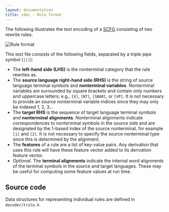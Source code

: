 ```yaml
---
layout: documentation
title: cdec - Rule format
---
```


The following illustrates the text encoding of a [SCFG](/concepts/scfgs.html) consisting of two rewrite rules:

![Rule format](/img/rulefile.png)

This text file consists of the following fields, separated by a triple pipe symbol (`|||`):

 - The **left-hand side (LHS)** is the nonterminal category that the rule rewrites as.
 - The **source language right-hand side (RHS)** is the string of source language terminal symbols and **nonterminal variables**. Nonterminal variables are surrounded by square brackets and contain only numbers and uppercase letters; e.g., `[X]`, `[NT]`, `[SBAR]`, or `[VP]`.  It is not necessary to provide an source nonterminal variable indices since they may only be indexed 1, 2, 3...
 - The **target RHS** is the sequence of target language terminal symbols and **nonterminal alignments**. Nonterminal alignments indicate correspondences to nonterminal symbols in the source side and are designated by the 1-based index of the source nonterminal, for example `[1]` and `[2]`. It is not necessary to specify the source nonterminal type since this is determined by the alignment.
 - The **features** of a rule are a list of key-value pairs. Any derivation that uses this rule will have these feature vector added to its derivation feature vector.
 - *Optional*. The **terminal alignments** indicate the internal word alignments of the terminal symbols in the source and target languages. These may be useful for computing some feature values at run time.

## Source code

Data structures for representing individual rules are defined in `decoder/trule.h`.



